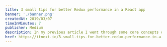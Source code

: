 ```yaml
---
title: 3 small tips for better Redux performance in a React app
banner: './banner.png'
createdAt: 2019/03/07
timeInMinutes: 7
publisher: Medium
description: In my previous article I went through some core concepts of performance optimisation in React apps. This article will extend these concepts by focusing on practices which will make sure that the introduction of Redux into your project is not causing any perf bottlenecks as your app grows.
href: https://itnext.io/3-small-tips-for-better-redux-performance-in-a-react-app-9cde549df6af
---
```

